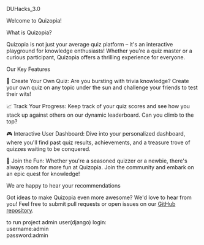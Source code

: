 DUHacks_3.0
 
Welcome to Quizopia!

What is Quizopia?

Quizopia is not just your average quiz platform – it's an interactive playground for knowledge enthusiasts! Whether you're a quiz master or a curious participant, Quizopia offers a thrilling experience for everyone.

Our Key Features

🧠 Create Your Own Quiz: Are you bursting with trivia knowledge? Create your own quiz on any topic under the sun and challenge your friends to test their wits!

📈 Track Your Progress: Keep track of your quiz scores and see how you stack up against others on our dynamic leaderboard. Can you climb to the top?

🎮 Interactive User Dashboard: Dive into your personalized dashboard, where you'll find past quiz results, achievements, and a treasure trove of quizzes waiting to be conquered.

🚀 Join the Fun: Whether you're a seasoned quizzer or a newbie, there's always room for more fun at Quizopia. Join the community and embark on an epic quest for knowledge!

We are happy to hear your recommendations

Got ideas to make Quizopia even more awesome? We'd love to hear from you! Feel free to submit pull requests or open issues on our [GitHub repository](https://github.com/Quizopia/Quizopia).

to run project admin user(django) login:
<br/>
username:admin
<br/>
password:admin
